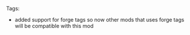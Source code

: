 Tags:
+ added support for forge tags so now other mods that uses forge tags will be compatible with this mod